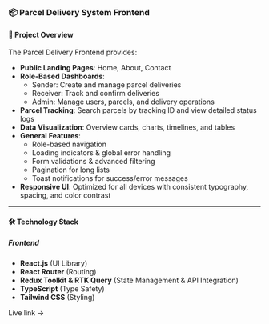 ### 📦 Parcel Delivery System Frontend

#### 🔹 Project Overview
The Parcel Delivery Frontend provides:

- **Public Landing Pages**: Home, About, Contact
- **Role-Based Dashboards**:
  - Sender: Create and manage parcel deliveries
  - Receiver: Track and confirm deliveries
  - Admin: Manage users, parcels, and delivery operations
- **Parcel Tracking**: Search parcels by tracking ID and view detailed status logs
- **Data Visualization**: Overview cards, charts, timelines, and tables
- **General Features**:
  - Role-based navigation
  - Loading indicators & global error handling
  - Form validations & advanced filtering
  - Pagination for long lists
  - Toast notifications for success/error messages
- **Responsive UI**: Optimized for all devices with consistent typography, spacing, and color contrast
---

#### 🛠️ Technology Stack

##### Frontend
- **React.js** (UI Library)
- **React Router** (Routing)
- **Redux Toolkit & RTK Query** (State Management & API Integration)
- **TypeScript** (Type Safety)
- **Tailwind CSS** (Styling)



Live link -> 
